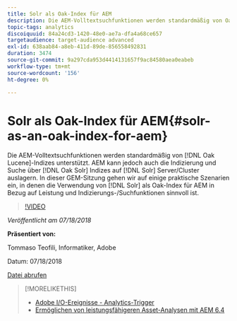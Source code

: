 ```yaml
---
title: Solr als Oak-Index für AEM
description: Die AEM-Volltextsuchfunktionen werden standardmäßig von Oak Lucene-Indizes unterstützt. AEM kann jedoch auch die Indizierung und Suche über Oak Solr-Indizes auf Solr-Server/Cluster auslagern. In dieser GEM-Sitzung gehen wir auf einige praktische Szenarien ein, in denen die Verwendung von Solr als Oak-Index für AEM in Bezug auf Leistung und Indizierungs-/Suchfunktionen sinnvoll ist.
topic-tags: analytics
discoiquuid: 84a24cd3-1420-48e0-ae7a-dfa4a68ce657
targetaudience: target-audience advanced
exl-id: 638aab84-a8eb-411d-89de-856558492831
duration: 3474
source-git-commit: 9a297cda953d4414131657f9ac84580aea0eabeb
workflow-type: tm+mt
source-wordcount: '156'
ht-degree: 0%

---
```


# Solr als Oak-Index für AEM{#solr-as-an-oak-index-for-aem}

Die AEM-Volltextsuchfunktionen werden standardmäßig von [!DNL Oak Lucene]-Indizes unterstützt. AEM kann jedoch auch die Indizierung und Suche über [!DNL Oak Solr] Indizes auf [!DNL Solr] Server/Cluster auslagern. In dieser GEM-Sitzung gehen wir auf einige praktische Szenarien ein, in denen die Verwendung von [!DNL Solr] als Oak-Index für AEM in Bezug auf Leistung und Indizierungs-/Suchfunktionen sinnvoll ist.

>[!VIDEO](https://video.tv.adobe.com/v/23023/?quality=9)

*Veröffentlicht am 07/18/2018*

**Präsentiert von:**

Tommaso Teofili, Informatiker, Adobe

Datum: 07/18/2018

[Datei abrufen](assets/aem-gems-solr-oakaem-071818.pdf)

<!--
[Get back to the Overview](https://helpx.adobe.com/de/experience-manager/kt/eseminars/gems/aem-index.html)
-->

>[!MORELIKETHIS]
>
>* [Adobe I/O-Ereignisse - Analytics-Trigger ](aem-analytics-triggers.md)
>* [Ermöglichen von leistungsfähigeren Asset-Analysen mit AEM 6.4](https://helpx.adobe.com/experience-manager/kt/eseminars/experience-insider/exp-asset-analytics-64.html)

<!-- wrong link, needs to be replaced. removed for now:
>* [Getting the most out of digital interactions with AEM and Analytics](https://helpx.adobe.com/experience-manager/kt/eseminars/ask-the-expert/aem-getting-the-most-out-of-digital-interactions-with-aem-and-analytics.html) 
-->
